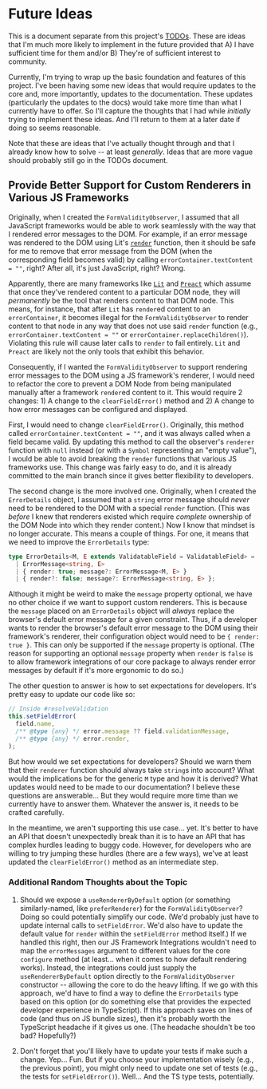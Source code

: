 # Future Ideas

This is a document separate from this project's [TODOs](../../TODO.md). These are ideas that I'm much more likely to implement in the future provided that A&rpar; I have sufficient time for them and/or B&rpar; They're of sufficient interest to community.

Currently, I'm trying to wrap up the basic foundation and features of this project. I've been having some new ideas that would require updates to the core and, more importantly, updates to the documentation. These updates (particularly the updates to the docs) would take more time than what I currently have to offer. So I'll capture the thoughts that I had while _initially_ trying to implement these ideas. And I'll return to them at a later date if doing so seems reasonable.

Note that these are ideas that I've actually thought through and that I already know how to solve -- at least _generally_. Ideas that are more vague should probably still go in the TODOs document.

## Provide Better Support for Custom Renderers in Various JS Frameworks

Originally, when I created the `FormValidityObserver`, I assumed that all JavaScript frameworks would be able to work seamlessly with the way that I rendered error messages to the DOM. For example, if an error message was rendered to the DOM using Lit's [`render`](https://lit.dev/docs/api/templates/#render) function, then it should be safe for me to remove that error message from the DOM (when the corresponding field becomes valid) by calling `errorContainer.textContent = ""`, right? After all, it's just JavaScript, right? Wrong.

Apparently, there are many frameworks like [`Lit`](https://lit.dev/) and [`Preact`](https://preactjs.com/) which assume that once they've rendered content to a particular DOM node, they will _permanently_ be the tool that renders content to that DOM node. This means, for instance, that after `Lit` has `render`ed content to an `errorContainer`, it becomes illegal for the `FormValidityObserver` to render content to that node in any way that does not use said `render` function (e.g., `errorContainer.textContent = ""` or `errorContainer.replaceChildren()`). Violating this rule will cause later calls to `render` to fail entirely. `Lit` and `Preact` are likely not the only tools that exhibit this behavior.

Consequently, if I wanted the `FormValidityObserver` to support rendering error messages to the DOM using a JS framework's renderer, I would need to refactor the core to prevent a DOM Node from being manipulated manually after a framework `render`ed content to it. This would require 2 changes: 1&rpar; A change to the `clearFieldError()` method and 2&rpar; A change to how error messages can be configured and displayed.

First, I would need to change `clearFieldError()`. Originally, this method called `errorContainer.textContent = ""`, and it was always called when a field became valid. By updating this method to call the observer's `renderer` function with `null` instead (or with a `Symbol` representing an "empty value"), I would be able to avoid breaking the `render` functions that various JS frameworks use. This change was fairly easy to do, and it is already committed to the main branch since it gives better flexibility to developers.

The second change is the more involved one. Originally, when I created the `ErrorDetails` object, I assumed that a `string` error message should _never_ need to be rendered to the DOM with a special `render` function. (This was _before_ I knew that renderers existed which require _complete_ ownership of the DOM Node into which they render content.) Now I know that mindset is no longer accurate. This means a couple of things. For one, it means that we need to improve the `ErrorDetails` type:

```ts
type ErrorDetails<M, E extends ValidatableField = ValidatableField> =
  | ErrorMessage<string, E>
  | { render: true; message?: ErrorMessage<M, E> }
  | { render?: false; message?: ErrorMessage<string, E> };
```

Although it might be weird to make the `message` property optional, we have no other choice if we want to support custom renderers. This is because the `message` placed on an `ErrorDetails` object will _always_ replace the browser's default error message for a given constraint. Thus, if a developer wants to render the browser's default error message to the DOM using their framework's renderer, their configuration object would need to be `{ render: true }`. This can only be supported if the `message` property is optional. (The reason for supporting an optional `message` property when `render` is `false` is to allow framework integrations of our core package to always render error messages by default if it's more ergonomic to do so.)

The other question to answer is how to set expectations for developers. It's pretty easy to update our code like so:

```ts
// Inside #resolveValidation
this.setFieldError(
  field.name,
  /** @type {any} */ error.message ?? field.validationMessage,
  /** @type {any} */ error.render,
);
```

But how would we set expectations for developers? Should we warn them that their `renderer` function should always take `string`s into account? What would the implications be for the generic `M` type and how it is derived? What updates would need to be made to our documentation? I believe these questions are answerable... But they would require more time than we currently have to answer them. Whatever the answer is, it needs to be crafted carefully.

In the meantime, we aren't supporting this use case... yet. It's better to have an API that doesn't unexpectedly break than it is to have an API that has complex hurdles leading to buggy code. However, for developers who are willing to try jumping these hurdles (there are a few ways), we've at least updated the `clearFieldError()` method as an intermediate step.

### Additional Random Thoughts about the Topic

1. Should we expose a `useRendererByDefault` option (or something similarly-named, like `preferRenderer`) for the `FormValidityObserver`? Doing so could potentially simplify our code. (We'd probably just have to update internal calls to `setFieldError`. We'd also have to update the default value for `render` within the `setFieldError` method itself.) If we handled this right, then our JS Framework Integrations wouldn't need to map the `errorMessages` argument to different values for the core `configure` method (at least... when it comes to how default rendering works). Instead, the integrations could just supply the `useRendererByDefault` option directly to the `FormValidityObserver` constructor -- allowing the core to do the heavy lifting. If we go with this approach, we'd have to find a way to define the `ErrorDetails` type based on this option (or do something else that provides the expected developer experience in TypeScript). If this approach saves on lines of code (and thus on JS bundle sizes), then it's probably worth the TypeScript headache if it gives us one. (The headache shouldn't be too bad? Hopefully?)

2. Don't forget that you'll likely have to update your tests if make such a change. Yep... Fun. But if you choose your implementation wisely (e.g., the previous point), you might only need to update one set of tests (e.g., the tests for `setFieldError()`). Well... And the TS type tests, potentially.
